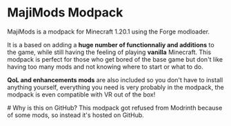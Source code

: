 # MajiMods Modpack
MajiMods is a modpack for Minecraft 1.20.1 using the Forge modloader.

It is a based on adding a **huge number of functionnaliy and additions** to the game, while still having the feeling of playing **vanilla** Minecraft.
This modpack is perfect for those who get bored of the base game but don't like having too many mods and not knowing where to start or what to do.

**QoL and enhancements mods** are also included so you don't have to install anything yourself, everything you need is very probably in the modpack, the modpack is even compatible with VR out of the box!

# Why is this on GitHub?
This modpack got refused from Modrinth because of some mods, so instead it's hosted on GitHub.
